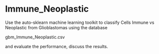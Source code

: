 # Immune_Neoplastic

Use the auto-sklearn machine learning toolkit to classify Cells Immune vs Neoplastic from Glioblastomas using the database  

gbm_Immune_Neoplastic.csv

and evaluate the performance, discuss the results. 

